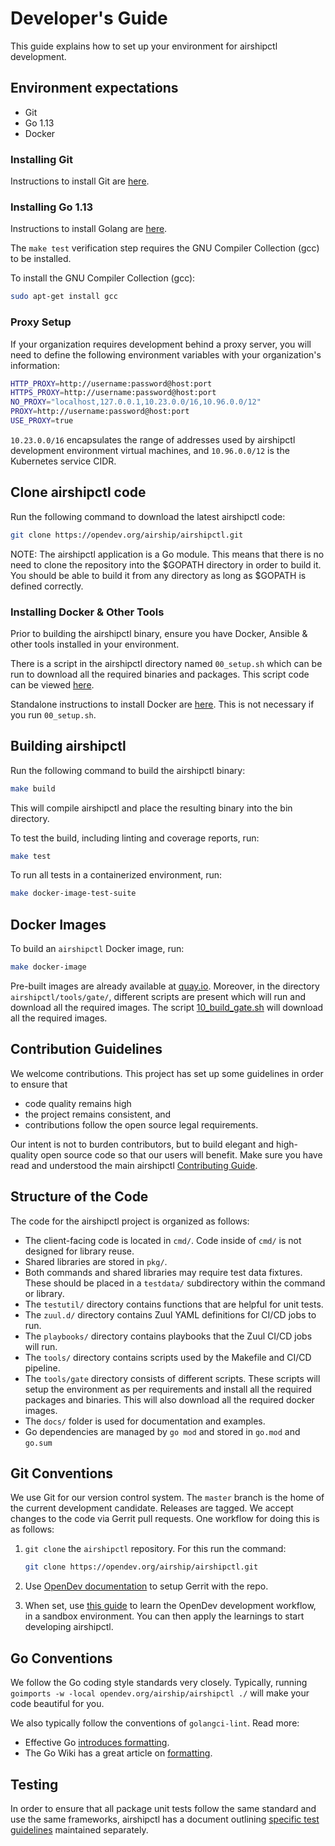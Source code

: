 # Developer's Guide

This guide explains how to set up your environment for airshipctl development.

## Environment expectations

- Git
- Go 1.13
- Docker

### Installing Git

Instructions to install Git are [here][11].

### Installing Go 1.13

Instructions to install Golang are [here][12].

The `make test` verification step requires the GNU Compiler Collection (gcc) to be installed.

To install the GNU Compiler Collection (gcc):

```sh
sudo apt-get install gcc
```

### Proxy Setup

If your organization requires development behind a proxy server, you will need
to define the following environment variables with your organization's
information:

```sh
HTTP_PROXY=http://username:password@host:port
HTTPS_PROXY=http://username:password@host:port
NO_PROXY="localhost,127.0.0.1,10.23.0.0/16,10.96.0.0/12"
PROXY=http://username:password@host:port
USE_PROXY=true
```

`10.23.0.0/16` encapsulates the range of addresses used by airshipctl
development environment virtual machines, and `10.96.0.0/12` is the Kubernetes
service CIDR.

## Clone airshipctl code

Run the following command to download the latest airshipctl code:

```sh
git clone https://opendev.org/airship/airshipctl.git
```

NOTE: The airshipctl application is a Go module. This means that there is no
need to clone the repository into the $GOPATH directory in order to build it.
You should be able to build it from any directory as long as $GOPATH is
defined correctly.

### Installing Docker & Other Tools

Prior to building the airshipctl binary, ensure you have Docker,
Ansible & other tools installed in your environment.

There is a script in the airshipctl directory named `00_setup.sh` which can be
run to download all the required binaries and packages. This script code can be
viewed [here][1].

Standalone instructions to install Docker are [here][13]. This is not necessary
if you run `00_setup.sh`.

## Building airshipctl

Run the following command to build the airshipctl binary:

```sh
make build
```

This will compile airshipctl and place the resulting binary into the bin
directory.

To test the build, including linting and coverage reports, run:

```sh
make test
```

To run all tests in a containerized environment, run:

```sh
make docker-image-test-suite
```

## Docker Images

To build an `airshipctl` Docker image, run:

```sh
make docker-image
```

Pre-built images are already available at [quay.io][2]. Moreover, in the
directory `airshipctl/tools/gate/`, different scripts are present which will
run and download all the required images. The script [10_build_gate.sh][3]
will download all the required images.

## Contribution Guidelines

We welcome contributions. This project has set up some guidelines in order to
ensure that

- code quality remains high
- the project remains consistent, and
- contributions follow the open source legal requirements.

Our intent is not to burden contributors, but to build elegant and
high-quality open source code so that our users will benefit.
Make sure you have read and understood the main airshipctl
[Contributing Guide][4].

## Structure of the Code

The code for the airshipctl project is organized as follows:

- The client-facing code is located in `cmd/`. Code inside of `cmd/` is not
designed for library reuse.
- Shared libraries are stored in `pkg/`.
- Both commands and shared libraries may require test data fixtures. These
should be placed in a `testdata/` subdirectory within the command or library.
- The `testutil/` directory contains functions that are helpful for unit
tests.
- The `zuul.d/` directory contains Zuul YAML definitions for CI/CD jobs to
run.
- The `playbooks/` directory contains playbooks that the Zuul CI/CD jobs will
run.
- The `tools/` directory contains scripts used by the Makefile and CI/CD
pipeline.
- The `tools/gate` directory consists of different scripts. These scripts
will setup the environment as per requirements and install all the required
packages and binaries. This will also download all the required docker images.
- The `docs/` folder is used for documentation and examples.
- Go dependencies are managed by `go mod` and stored in `go.mod` and `go.sum`

## Git Conventions

We use Git for our version control system. The `master` branch is the home of
the current development candidate. Releases are tagged.
We accept changes to the code via Gerrit pull requests. One workflow for doing
this is as follows:

1. `git clone` the `airshipctl` repository. For this run the command:

    ```sh
    git clone https://opendev.org/airship/airshipctl.git
    ```

2. Use [OpenDev documentation][5] to setup Gerrit with the repo.

3. When set, use [this guide][6] to learn the OpenDev development workflow,
in a sandbox environment. You can then apply the learnings to start developing
airshipctl.

## Go Conventions

We follow the Go coding style standards very closely. Typically, running
`goimports -w -local opendev.org/airship/airshipctl ./` will make your code
beautiful for you.

We also typically follow the conventions of `golangci-lint`.
Read more:

- Effective Go [introduces formatting][7].
- The Go Wiki has a great article on [formatting][8].

## Testing

In order to ensure that all package unit tests follow the same standard and
use the same frameworks, airshipctl has a document outlining
[specific test guidelines][9] maintained separately.

[1]: https://github.com/airshipit/airshipctl/blob/master/tools/gate/00_setup.sh
[2]: https://quay.io/airshipit/airshipctl
[3]: https://github.com/airshipit/airshipctl/blob/master/tools/gate/10_build_gate.sh
[4]: https://github.com/airshipit/airshipctl/blob/master/CONTRIBUTING.md
[5]: https://docs.openstack.org/contributors/common/setup-gerrit.html
[6]: https://docs.opendev.org/opendev/infra-manual/latest/sandbox.html
[7]: https://golang.org/doc/effective_go.html#formatting
[8]: https://github.com/golang/go/wiki/CodeReviewComments
[9]: https://github.com/airshipit/airshipctl/blob/master/docs/source/testing-guidelines.md
[10]: https://github.com/airshipit/airshipctl/blob/master/tools/gate/20_run_gate_runner.sh
[11]: https://git-scm.com/book/en/v2/Getting-Started-Installing-Git
[12]: https://golang.org/doc/install
[13]: https://docs.docker.com/get-docker/
